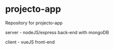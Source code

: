 # projecto-app
Repository for projecto-app

server - nodeJS/express back-end with mongoDB

client - vueJS front-end
